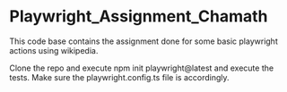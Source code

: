# Playwright_Assignment_Chamath

This code base contains the assignment done for some basic playwright actions using wikipedia.

Clone the repo and execute npm init playwright@latest and execute the tests.
Make sure the playwright.config.ts file is accordingly.
